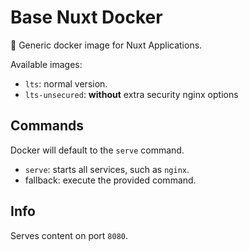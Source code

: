 # Base Nuxt Docker

🐳 Generic docker image for Nuxt Applications.

Available images:
- `lts`: normal version.
- `lts-unsecured`: **without** extra security nginx options

## Commands

Docker will default to the `serve` command.

- `serve`: starts all services, such as `nginx`.
- fallback: execute the provided command.

## Info

Serves content on port `8080`.

